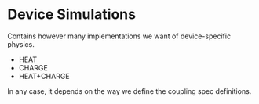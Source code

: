 # Device Simulations

Contains however many implementations we want of device-specific physics.

* HEAT
* CHARGE
* HEAT+CHARGE

In any case, it depends on the way we define the coupling spec definitions.